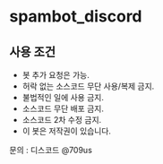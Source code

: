 # spambot_discord
## 사용 조건
- 봇 추가 요청은 가능.
- 허락 없는 소스코드 무단 사용/복제 금지.
- 불법적인 일에 사용 금지.
- 소스코드 무단 배포 금지.
- 소스코드 2차 수정 금지.
- 이 봇은 저작권이 있습니다.

문의 : 디스코드 @709us